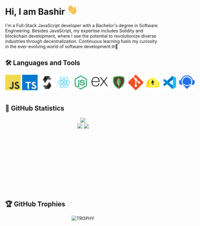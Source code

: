 <h1>
Hi, I am Bashir
<img src="./gifs//wave.gif" width="35">
</h1>

I'm a Full-Stack JavaScript developer with a Bachelor's degree in Software Engineering. Besides JavaScript, my expertise includes Solidity and blockchain development, where I see the potential to revolutionize diverse industries through decentralization. Continuous learning fuels my curiosity in the ever-evolving world of software development.🌐🚀

<h2>🛠 <b>Languages and Tools</b></h2>
<div style="display:flex;gap:5px;">
  <img src="./icons/javascript.png" height='50px'>
  <img src="./icons/typescript.png" height='50px'>
  <img src="./icons/solidity.svg" height='50px'>
  <img src="./icons/react.png" height='50px'>
  <img src="./icons/nodejs.svg" height='50px'>
  <img src="./icons/expressjs.svg"height='50px'>
  <img src="./icons/mongodb.svg" height='50px'>
  <img src="./icons/git.svg" height='50px'>
  <img src="./icons/hardhat.png" height='50px'>
  <img src="./icons/vs.svg" height='50px'>
  <img src="./icons/remixIDE.svg" height='50px'>
</div>
<br />

<h2>🚀 <b>GitHub Statistics</b></h2>

<div style="text-align:center">
  <img src="https://github-profile-summary-cards.vercel.app/api/cards/profile-details?username=AlSirang&count_private=true&theme=dracula"/>
  <div style="display:flex;gap:5px;flex-wrap:wrap;justify-content:center;">
    <img src="https://github-readme-stats-eight-theta.vercel.app/api?username=AlSirang&show_icons=true&include_all_commits=true&count_private=true&hide_border=true&theme=dracula" height="200rem"/>
    <img src ="https://github-readme-stats.vercel.app/api/top-langs/?username=AlSirang&hide_progress=true&langs_count=12&hide_border=true&theme=dracula" height="200rem"/>
  </div>
</div>
<br />

<!--- trophy (start) -->
<h2>🏆 <b>GitHub Trophies</b></h2>
<div style="text-align:center;">
  <picture>
    <!-- Source for tablets with a width between 0 and 1024px -->
    <source srcset="https://github-profile-trophy.vercel.app/?username=AlSirang&row=2&column=4&margin-h=15&margin-w=5&theme=dracula"
            media="(max-width: 1024px)">
    <!-- Source for desktop devices with a width of 1025px or more -->
    <source srcset="https://github-profile-trophy.vercel.app/?username=AlSirang&row=1&column=7&margin-h=15&margin-w=5&theme=dracula"
            media="(min-width: 1025px)">
    <!-- Fallback image if the browser doesn't support the <picture> element -->
    <img src="https://github-profile-trophy.vercel.app/?username=AlSirang&row=1&column=7&margin-h=15&margin-w=5&theme=dracula"
          alt="TROPHY">
  </picture>
</div>
<br />
